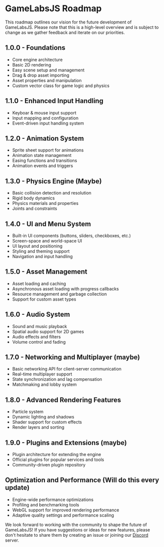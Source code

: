 # GameLabsJS Roadmap

This roadmap outlines our vision for the future development of GameLabsJS. Please note that this is a high-level overview and is subject to change as we gather feedback and iterate on our priorities.

## 1.0.0 - Foundations

- Core engine architecture
- Basic 2D rendering
- Easy scene setup and management
- Drag & drop asset importing
- Asset properties and manipulation
- Custom vector class for game logic and physics

## 1.1.0 - Enhanced Input Handling

- Keyboar & mouse input support
- Input mapping and configuration
- Event-driven input handling system

## 1.2.0 - Animation System

- Sprite sheet support for animations
- Animation state management
- Easing functions and transitions
- Animation events and triggers

## 1.3.0 - Physics Engine (Maybe)

- Basic collision detection and resolution
- Rigid body dynamics
- Physics materials and properties
- Joints and constraints

## 1.4.0 - UI and Menu System

- Built-in UI components (buttons, sliders, checkboxes, etc.)
- Screen-space and world-space UI
- UI layout and positioning
- Styling and theming support
- Navigation and input handling

## 1.5.0 - Asset Management

- Asset loading and caching
- Asynchronous asset loading with progress callbacks
- Resource management and garbage collection
- Support for custom asset types

## 1.6.0 - Audio System

- Sound and music playback
- Spatial audio support for 2D games
- Audio effects and filters
- Volume control and fading

## 1.7.0 - Networking and Multiplayer (maybe)

- Basic networking API for client-server communication
- Real-time multiplayer support
- State synchronization and lag compensation
- Matchmaking and lobby system

## 1.8.0 - Advanced Rendering Features

- Particle system
- Dynamic lighting and shadows
- Shader support for custom effects
- Render layers and sorting

## 1.9.0 - Plugins and Extensions (maybe)

- Plugin architecture for extending the engine
- Official plugins for popular services and tools
- Community-driven plugin repository

## Optimization and Performance (Will do this every update)

- Engine-wide performance optimizations
- Profiling and benchmarking tools
- WebGL support for improved rendering performance
- Adaptive quality settings and performance scaling

We look forward to working with the community to shape the future of GameLabsJS! If you have suggestions or ideas for new features, please don't hesitate to share them by creating an issue or joining our [Discord](https://discord.gg/MbVE9ujcFt) server.
